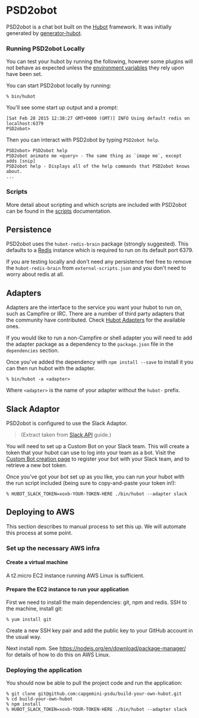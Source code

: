 # PSD2obot

PSD2obot is a chat bot built on the [Hubot][hubot] framework. It was
initially generated by [generator-hubot][generator-hubot].

[hubot]: http://hubot.github.com
[generator-hubot]: https://github.com/github/generator-hubot

### Running PSD2obot Locally

You can test your hubot by running the following, however some plugins will not
behave as expected unless the [environment variables](scripts.md#configuration) they rely upon have been set.


You can start PSD2obot locally by running:

    % bin/hubot

You'll see some start up output and a prompt:

    [Sat Feb 28 2015 12:38:27 GMT+0000 (GMT)] INFO Using default redis on localhost:6379
    PSD2obot>

Then you can interact with PSD2obot by typing `PSD2obot help`.

    PSD2obot> PSD2obot help
    PSD2obot animate me <query> - The same thing as `image me`, except adds [snip]
    PSD2obot help - Displays all of the help commands that PSD2obot knows about.
    ...

### Scripts

More detail about scripting and which scripts are included with PSD2obot can be found in the [scripts](scripts.md) documentation.

##  Persistence

PSD2obot uses the `hubot-redis-brain` package (strongly suggested). This defaults to a [Redis][Redis] instance which is required to run on its default port 6379.

If you are testing locally and don't need any persistence feel free to remove the `hubot-redis-brain`
from `external-scripts.json` and you don't need to worry about redis at all.

[Redis]:https://redis.io/

## Adapters

Adapters are the interface to the service you want your hubot to run on, such
as Campfire or IRC. There are a number of third party adapters that the
community have contributed. Check [Hubot Adapters][hubot-adapters] for the
available ones.

If you would like to run a non-Campfire or shell adapter you will need to add
the adapter package as a dependency to the `package.json` file in the
`dependencies` section.

Once you've added the dependency with `npm install --save` to install it you
can then run hubot with the adapter.

    % bin/hubot -a <adapter>

Where `<adapter>` is the name of your adapter without the `hubot-` prefix.

[hubot-adapters]: https://github.com/github/hubot/blob/master/docs/adapters.md

## Slack Adaptor

PSD2obot is configured to use the Slack Adaptor.

> (Extract taken from [Slack API][slackapi] guide.)

You will need to set up a Custom Bot on your Slack team. This will create a token that your hubot can use to log into your team as a bot. Visit the [Custom Bot creation page][custom-slackbot] to register your bot with your Slack team, and to retrieve a new bot token.

Once you’ve got your bot set up as you like, you can run your hubot with the run script included (being sure to copy-and-paste your token in!):

    % HUBOT_SLACK_TOKEN=xoxb-YOUR-TOKEN-HERE ./bin/hubot --adapter slack

[slackapi]:https://slackapi.github.io/hubot-slack/
[custom-slackbot]:https://my.slack.com/apps/A0F7YS25R-bots

## Deploying to AWS

This section describes to manual process to set this up. We will automate this process at some point.

### Set up the necessary AWS infra

#### Create a virtual machine

A t2.micro EC2 instance running AWS Linux is sufficient.


#### Prepare the EC2 instance to run your application

First we need to install the main dependencies: git, npm and redis. SSH to the machine, install git:

    % yum install git

Create a new SSH key pair and add the public key to your GitHub account in the usual way.

Next install npm. See https://nodejs.org/en/download/package-manager/ for details of how to do this on AWS Linux.

### Deploying the application

You should now be able to pull the project code and run the application:

    % git clone git@github.com:capgemini-psdu/build-your-own-hubot.git
    % cd build-your-own-hubot
    % npm install
    % HUBOT_SLACK_TOKEN=xoxb-YOUR-TOKEN-HERE ./bin/hubot --adapter slack
